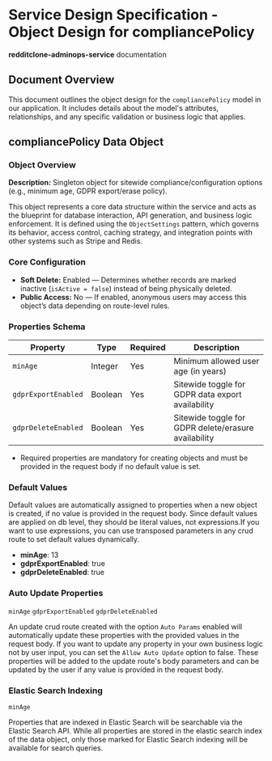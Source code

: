 # Service Design Specification - Object Design for compliancePolicy

**redditclone-adminops-service** documentation

## Document Overview

This document outlines the object design for the `compliancePolicy` model in our application. It includes details about the model's attributes, relationships, and any specific validation or business logic that applies.

## compliancePolicy Data Object

### Object Overview

**Description:** Singleton object for sitewide compliance/configuration options (e.g., minimum age, GDPR export/erase policy).

This object represents a core data structure within the service and acts as the blueprint for database interaction, API generation, and business logic enforcement.
It is defined using the `ObjectSettings` pattern, which governs its behavior, access control, caching strategy, and integration points with other systems such as Stripe and Redis.

### Core Configuration

- **Soft Delete:** Enabled — Determines whether records are marked inactive (`isActive = false`) instead of being physically deleted.
- **Public Access:** No — If enabled, anonymous users may access this object’s data depending on route-level rules.

### Properties Schema

| Property            | Type    | Required | Description                                          |
| ------------------- | ------- | -------- | ---------------------------------------------------- |
| `minAge`            | Integer | Yes      | Minimum allowed user age (in years)                  |
| `gdprExportEnabled` | Boolean | Yes      | Sitewide toggle for GDPR data export availability    |
| `gdprDeleteEnabled` | Boolean | Yes      | Sitewide toggle for GDPR delete/erasure availability |

- Required properties are mandatory for creating objects and must be provided in the request body if no default value is set.

### Default Values

Default values are automatically assigned to properties when a new object is created, if no value is provided in the request body.
Since default values are applied on db level, they should be literal values, not expressions.If you want to use expressions, you can use transposed parameters in any crud route to set default values dynamically.

- **minAge**: 13
- **gdprExportEnabled**: true
- **gdprDeleteEnabled**: true

### Auto Update Properties

`minAge` `gdprExportEnabled` `gdprDeleteEnabled`

An update crud route created with the option `Auto Params` enabled will automatically update these properties with the provided values in the request body.
If you want to update any property in your own business logic not by user input, you can set the `Allow Auto Update` option to false.
These properties will be added to the update route's body parameters and can be updated by the user if any value is provided in the request body.

### Elastic Search Indexing

`minAge`

Properties that are indexed in Elastic Search will be searchable via the Elastic Search API.
While all properties are stored in the elastic search index of the data object, only those marked for Elastic Search indexing will be available for search queries.
